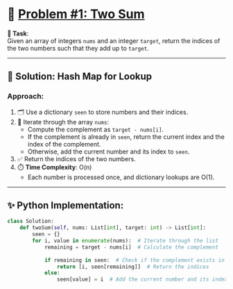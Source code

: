 # 📝 [Problem #1: Two Sum](https://leetcode.com/problems/two-sum/description/)

**🎯 Task**:  
Given an array of integers `nums` and an integer `target`, return the indices of the two numbers such that they add up to `target`.

---

## 🌟 Solution: Hash Map for Lookup  

### Approach:  
1. 🗂️ Use a dictionary `seen` to store numbers and their indices.  
2. 🔄 Iterate through the array `nums`:  
   - Compute the complement as  `target - nums[i]`.  
   - If the complement is already in `seen`, return the current index and the index of the complement.  
   - Otherwise, add the current number and its index to `seen`.  
3. ✅ Return the indices of the two numbers.  
4. ⏱️ **Time Complexity**: O(n) 
   - Each number is processed once, and dictionary lookups are O(1).  

---

## ✨ Python Implementation:  

```python
class Solution:
    def twoSum(self, nums: List[int], target: int) -> List[int]:
        seen = {}
        for i, value in enumerate(nums):  # Iterate through the list
            remaining = target - nums[i]  # Calculate the complement
            
            if remaining in seen:  # Check if the complement exists in the dictionary
                return [i, seen[remaining]]  # Return the indices
            else:
                seen[value] = i  # Add the current number and its index to the dictionary
```